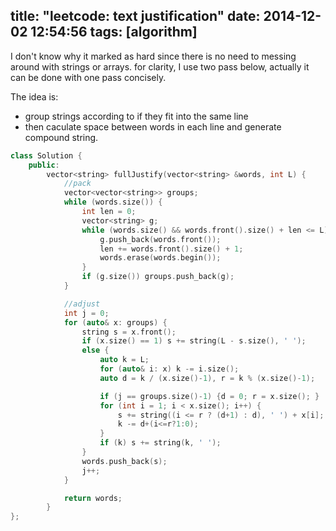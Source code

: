title: "leetcode: text justification"
date: 2014-12-02 12:54:56
tags: [algorithm]
---

I don't know why it marked as hard since there is no need to messing around with strings or arrays. for clarity, I use two pass below, actually it can be done with one pass concisely.

The idea is:

+ group strings according to if they fit into the same line
+ then caculate space between words in each line and generate compound string.


```C++
class Solution {
    public:
        vector<string> fullJustify(vector<string> &words, int L) {
            //pack
            vector<vector<string>> groups;
            while (words.size()) {
                int len = 0;
                vector<string> g;
                while (words.size() && words.front().size() + len <= L) {
                    g.push_back(words.front());
                    len += words.front().size() + 1;
                    words.erase(words.begin());
                }
                if (g.size()) groups.push_back(g);
            }

            //adjust
            int j = 0;
            for (auto& x: groups) {
                string s = x.front();
                if (x.size() == 1) s += string(L - s.size(), ' ');
                else {
                    auto k = L;
                    for (auto& i: x) k -= i.size();
                    auto d = k / (x.size()-1), r = k % (x.size()-1);

                    if (j == groups.size()-1) {d = 0; r = x.size(); }
                    for (int i = 1; i < x.size(); i++) {
                        s += string((i <= r ? (d+1) : d), ' ') + x[i];
                        k -= d+(i<=r?1:0);
                    }
                    if (k) s += string(k, ' ');
                }
                words.push_back(s);
                j++;
            }

            return words;
        }
};
```

